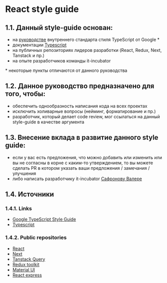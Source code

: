 # React style guide

## 1.1. Данный style-guide основан:
* на [руководстве](https://google.github.io/styleguide/tsguide.html) внутреннего стандарта стиля TypeScript от Google *
* документации [Typescript](https://www.typescriptlang.org/)
* на публичных репозиториях лидеров разработки (React, Redux, Next, Tanstack и пр.)
* на опыте разработчиков команды it-incubator

\* некоторые пункты отличаются от данного руководства


## 1.2. Данное руководство предназначено для того, чтобы:
* обеспечить однообразность написания кода на всех проектах
* исключить холиварные вопросы (нейминг, форматирование и пр.)
* разработчик, который делает code review, мог ссылаться на данный style-guide в качестве аргумента


## 1.3. Внесение вклада в развитие данного style guide:
* если у вас есть предложения, что можно добавить или изменить или вы не согласны в корне с каким-то утверждением, 
то вы можете сделать PR в котором указать ваши предложения / замечания / улучшения
* либо написать разработчику it-incubator [Сафронову Валере](https://t.me/safronman)

## 1.4. Источники

### 1.4.1. Links

- [Google TypeScript Style Guide](https://google.github.io/styleguide/tsguide.html)
- [Typescript](https://www.typescriptlang.org/)

### 1.4.2. Public repositories

- [React](https://github.com/facebook/react/blob/main/fixtures/ssr/src/components/App.js)
- [Next](https://github.com/vercel/next.js/blob/canary/examples/amp/components/Layout.tsx)
- [Tanstack Query](https://github.com/TanStack/query/blob/main/examples/react/algolia/src/SearchResults.tsx)
- [Redux toolkit](https://github.com/reduxjs/redux-toolkit/blob/master/examples/query/react/advanced/src/Pokemon.tsx)
- [Material UI](https://github.com/mui/material-ui/blob/master/docs/src/components/footer/EmailSubscribe.tsx)
- [React express](https://github.com/dabbott/react-express/blob/master/examples/files/dashboard/components/Info.tsx)
